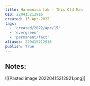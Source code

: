 ```yaml
---
title: Harmonica tab - This Old Man
UID: 220415212916
created: 15-Apr-2022
tags:
  - 'created/2022/Apr/15'
  - 'evergreen'
  - 'permanent/fact'
aliases: 220415212916
publish: True
---
```

## Notes:
![[Pasted image 20220415212921.png]]

